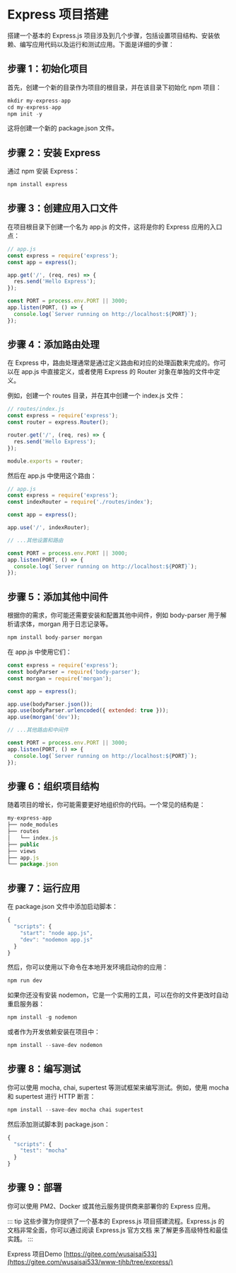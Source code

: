 # Express 项目搭建

搭建一个基本的 Express.js 项目涉及到几个步骤，包括设置项目结构、安装依赖、编写应用代码以及运行和测试应用。下面是详细的步骤：

## 步骤 1：初始化项目

首先，创建一个新的目录作为项目的根目录，并在该目录下初始化 npm 项目：

```js
mkdir my-express-app
cd my-express-app
npm init -y
```

这将创建一个新的 package.json 文件。

## 步骤 2：安装 Express

通过 npm 安装 Express：

```js
npm install express
```
## 步骤 3：创建应用入口文件

在项目根目录下创建一个名为 app.js 的文件，这将是你的 Express 应用的入口点：

```js
// app.js
const express = require('express');
const app = express();

app.get('/', (req, res) => {
  res.send('Hello Express');
});

const PORT = process.env.PORT || 3000;
app.listen(PORT, () => {
  console.log(`Server running on http://localhost:${PORT}`);
});
```
## 步骤 4：添加路由处理

在 Express 中，路由处理通常是通过定义路由和对应的处理函数来完成的。你可以在 app.js 中直接定义，或者使用 Express 的 Router 对象在单独的文件中定义。

例如，创建一个 routes 目录，并在其中创建一个 index.js 文件：

```js
// routes/index.js
const express = require('express');
const router = express.Router();

router.get('/', (req, res) => {
  res.send('Hello Express');
});

module.exports = router;
```

然后在 app.js 中使用这个路由：

```js
// app.js
const express = require('express');
const indexRouter = require('./routes/index');

const app = express();

app.use('/', indexRouter);

// ...其他设置和路由

const PORT = process.env.PORT || 3000;
app.listen(PORT, () => {
  console.log(`Server running on http://localhost:${PORT}`);
});
```
## 步骤 5：添加其他中间件

根据你的需求，你可能还需要安装和配置其他中间件，例如 body-parser 用于解析请求体，morgan 用于日志记录等。

```js
npm install body-parser morgan
```

在 app.js 中使用它们：

```js
const express = require('express');
const bodyParser = require('body-parser');
const morgan = require('morgan');

const app = express();

app.use(bodyParser.json());
app.use(bodyParser.urlencoded({ extended: true }));
app.use(morgan('dev'));

// ...其他路由和中间件

const PORT = process.env.PORT || 3000;
app.listen(PORT, () => {
  console.log(`Server running on http://localhost:${PORT}`);
});
```
## 步骤 6：组织项目结构

随着项目的增长，你可能需要更好地组织你的代码。一个常见的结构是：

```js
my-express-app
├── node_modules
├── routes
│   └── index.js
├── public
├── views
├── app.js
└── package.json
```
## 步骤 7：运行应用

在 package.json 文件中添加启动脚本：

```js
{
  "scripts": {
    "start": "node app.js",
    "dev": "nodemon app.js"
  }
}
```

然后，你可以使用以下命令在本地开发环境启动你的应用：

```js
npm run dev
```

如果你还没有安装 nodemon，它是一个实用的工具，可以在你的文件更改时自动重启服务器：

```js
npm install -g nodemon
```

或者作为开发依赖安装在项目中：

```js
npm install --save-dev nodemon
```
## 步骤 8：编写测试

你可以使用 mocha, chai, supertest 等测试框架来编写测试。例如，使用 mocha 和 supertest 进行 HTTP 断言：

```js
npm install --save-dev mocha chai supertest

```
然后添加测试脚本到 package.json：

```js
{
  "scripts": {
    "test": "mocha"
  }
}
```
## 步骤 9：部署

你可以使用 PM2、Docker 或其他云服务提供商来部署你的 Express 应用。

::: tip
这些步骤为你提供了一个基本的 Express.js 项目搭建流程。Express.js 的文档非常全面，你可以通过阅读 Express.js 官方文档 来了解更多高级特性和最佳实践。
:::


Express 项目Demo [https://gitee.com/wusaisai533](https://gitee.com/wusaisai533/www-tjhb/tree/express/)
